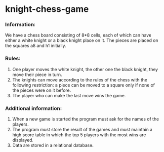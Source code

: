 # knight-chess-game

### Information:

We have a chess board consisting of 8*8 cells, each of  which can have either a white knight or a black knight place on it. The pieces are placed on the squares a8 and h1 initially.

### Rules:

1. One player moves the white knight, the other one the black knight, they move their piece in turn.
2. The knights can move according to the rules of the chess with the following restriction: a piece can be moved to a square only if none of the pieces were on it before.
3. The player who can make the last move wins the game.

### Additional information:

1. When a new game is started the program must ask for the names of the players. 
2. The program must store the result of the games and must maintain a high score table in which the top 5 players with the most wins are displayed.
3. Data are stored in a relational database.
